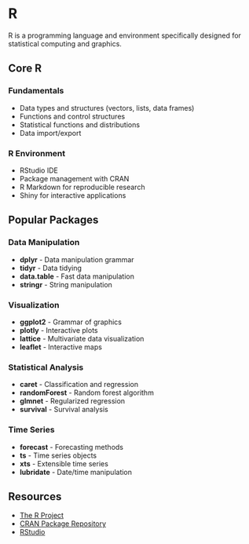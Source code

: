 # R

R is a programming language and environment specifically designed for statistical computing and graphics.

## Core R

### Fundamentals
- Data types and structures (vectors, lists, data frames)
- Functions and control structures
- Statistical functions and distributions
- Data import/export

### R Environment
- RStudio IDE
- Package management with CRAN
- R Markdown for reproducible research
- Shiny for interactive applications

## Popular Packages

### Data Manipulation
- **dplyr** - Data manipulation grammar
- **tidyr** - Data tidying
- **data.table** - Fast data manipulation
- **stringr** - String manipulation

### Visualization
- **ggplot2** - Grammar of graphics
- **plotly** - Interactive plots
- **lattice** - Multivariate data visualization
- **leaflet** - Interactive maps

### Statistical Analysis
- **caret** - Classification and regression
- **randomForest** - Random forest algorithm
- **glmnet** - Regularized regression
- **survival** - Survival analysis

### Time Series
- **forecast** - Forecasting methods
- **ts** - Time series objects
- **xts** - Extensible time series
- **lubridate** - Date/time manipulation

## Resources

- [The R Project](https://www.r-project.org/)
- [CRAN Package Repository](https://cran.r-project.org/)
- [RStudio](https://www.rstudio.com/)